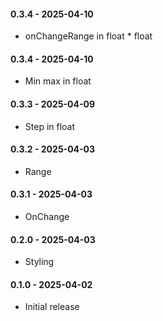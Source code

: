 #### 0.3.4 - 2025-04-10
* onChangeRange in float * float
#### 0.3.4 - 2025-04-10
* Min max in float
#### 0.3.3 - 2025-04-09
* Step in float
#### 0.3.2 - 2025-04-03
* Range
#### 0.3.1 - 2025-04-03
* OnChange
#### 0.2.0 - 2025-04-03
* Styling
#### 0.1.0 - 2025-04-02
* Initial release
